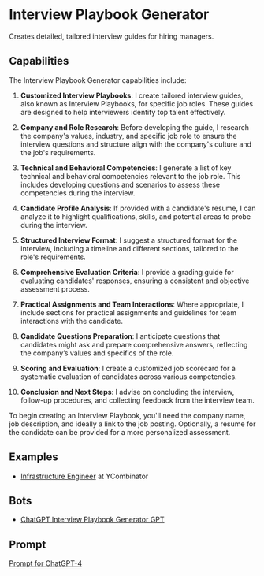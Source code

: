 
# Interview Playbook Generator

Creates detailed, tailored interview guides for hiring managers.

## Capabilities

The Interview Playbook Generator capabilities include:

1. **Customized Interview Playbooks**: I create tailored interview guides, also known as Interview Playbooks, for specific job roles. These guides are designed to help interviewers identify top talent effectively.

2. **Company and Role Research**: Before developing the guide, I research the company's values, industry, and specific job role to ensure the interview questions and structure align with the company's culture and the job's requirements.

3. **Technical and Behavioral Competencies**: I generate a list of key technical and behavioral competencies relevant to the job role. This includes developing questions and scenarios to assess these competencies during the interview.

4. **Candidate Profile Analysis**: If provided with a candidate's resume, I can analyze it to highlight qualifications, skills, and potential areas to probe during the interview.

5. **Structured Interview Format**: I suggest a structured format for the interview, including a timeline and different sections, tailored to the role's requirements.

6. **Comprehensive Evaluation Criteria**: I provide a grading guide for evaluating candidates' responses, ensuring a consistent and objective assessment process.

7. **Practical Assignments and Team Interactions**: Where appropriate, I include sections for practical assignments and guidelines for team interactions with the candidate.

8. **Candidate Questions Preparation**: I anticipate questions that candidates might ask and prepare comprehensive answers, reflecting the company’s values and specifics of the role.

9. **Scoring and Evaluation**: I create a customized job scorecard for a systematic evaluation of candidates across various competencies.

10. **Conclusion and Next Steps**: I advise on concluding the interview, follow-up procedures, and collecting feedback from the interview team.

To begin creating an Interview Playbook, you'll need the company name, job description, and ideally a link to the job posting. Optionally, a resume for the candidate can be provided for a more personalized assessment.


## Examples

* [Infrastructure Engineer](example-yc-infra-engineer.md) at YCombinator


## Bots

* [ChatGPT Interview Playbook Generator GPT](https://chat.openai.com/g/g-vAaRbdLsn-interview-playbook-generator) 


## Prompt

[Prompt for ChatGPT-4](prompt.md)